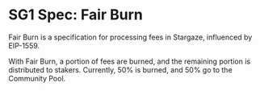 # SG1 Spec: Fair Burn

Fair Burn is a specification for processing fees in Stargaze, influenced by EIP-1559.

With Fair Burn, a portion of fees are burned, and the remaining portion is distributed to stakers. Currently, 50% is burned, and 50% go to the Community Pool.
